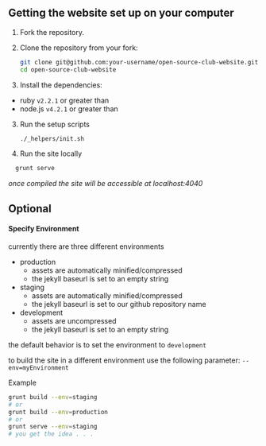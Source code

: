 ## Getting the website set up on your computer

1. Fork the repository.
2. Clone the repository from your fork:

	```bash
	git clone git@github.com:your-username/open-source-club-website.git
	cd open-source-club-website
	```

3. Install the dependencies:

  - ruby `v2.2.1` or greater than
  - node.js `v4.2.1` or greater than

3. Run the setup scripts

	```bash
	./_helpers/init.sh
	```

4. Run the site locally
  ```bash
    grunt serve
  ```
  *once compiled the site will be accessible at localhost:4040*



## Optional

#### Specify Environment

currently there are three different environments

  - production
    - assets are automatically minified/compressed
    - the jekyll baseurl is set to an empty string
  - staging
    - assets are automatically minified/compressed
    - the jekyll baseurl is set to our github repository name
  - development
    - assets are uncompressed
    - the jekyll baseurl is set to an empty string

the default behavior is to set the environment to `development`

to build the site in a different environment use the following parameter: `--env=myEnvironment`  

Example

  ```bash
  grunt build --env=staging
  # or
  grunt build --env=production
  # or
  grunt serve --env=staging
  # you get the idea . . .
  ```
